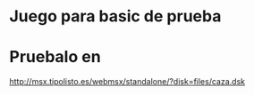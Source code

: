 # Juego para basic de prueba

# Pruebalo en 

http://msx.tipolisto.es/webmsx/standalone/?disk=files/caza.dsk